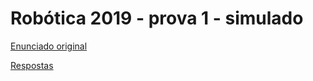 

# Robótica 2019 - prova 1 - simulado

[Enunciado original](enunciado.md)

[Respostas](respostas.md)